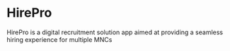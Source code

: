# HirePro
HirePro is a digital recruitment solution app aimed at providing a seamless hiring experience for multiple MNCs
